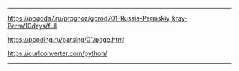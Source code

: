 
---  

https://pogoda7.ru/prognoz/gorod701-Russia-Permskiy_kray-Perm/10days/full  

https://pcoding.ru/parsing/01/page.html  

https://curlconverter.com/python/  

---  
